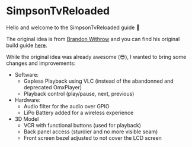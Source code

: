 # SimpsonTvReloaded

Hello and welcome to the SimpsonTvReloaded guide 🙂

The original idea is from [Brandon Withrow](https://github.com/buba447) and you can find his original build guide [here](https://withrow.io/simpsons-tv-build-guide-waveshare).

While the original idea was already awesome (😎), I wanted to bring some changes and improvements:

 - Software:
	 - Gapless Playback using VLC (instead of the abandonned and deprecated OmxPlayer)
	 - Playback control (play/pause, next, previous)
 - Hardware:
	 - Audio filter for the audio over GPIO
	 - LiPo Battery added for a wireless experience
 - 3D Model
	 - VCR with functional buttons (used for playback)
	 - Back panel access (sturdier and no more visible seam)
	 - Front screen bezel adjusted to not cover the LCD screen
